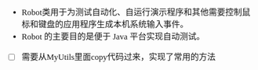 <span  style="font-family: Simsun,serif; font-size: 17px; ">

- Robot类用于为测试自动化、自运行演示程序和其他需要控制鼠标和键盘的应用程序生成本机系统输入事件。
- Robot 的主要目的是便于 Java 平台实现自动测试。
- [ ] 需要从MyUtils里面copy代码过来，实现了常用的方法

</span>